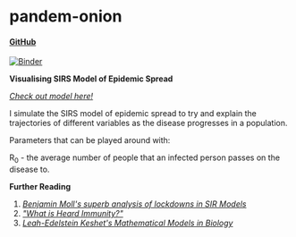 # pandem-onion 
#### [GitHub](https://github.com/shivChitinous/pandem-onion)
[![Binder](https://mybinder.org/badge_logo.svg)](https://mybinder.org/v2/gh/shivChitinous/pandem-onion/master)

__Visualising SIRS Model of Epidemic Spread__

_[Check out model here!](https://shivchitinous.github.io/pandem-onion/SIRS_Model_of_Epidemic_Spread.html)_

I simulate the SIRS model of epidemic spread to try and explain the trajectories of different variables as the disease progresses in a population.

Parameters that can be played around with:

R<sub>0</sub> - the average number of people that an infected person passes on the disease to.

__Further Reading__
1. _[Benjamin Moll's superb analysis of lockdowns in SIR Models](https://benjaminmoll.com/wp-content/uploads/2020/05/SIR_notes.pdf)_
2. _["What is Heard Immunity?"](https://academic.oup.com/cid/article/52/7/911/299077)_
3. _[Leah-Edelstein Keshet's _Mathematical Models in Biology_](https://epubs.siam.org/doi/book/10.1137/1.9780898719147)_
